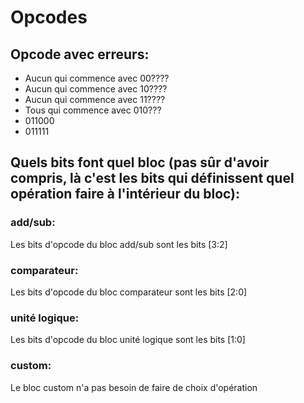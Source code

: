 # Opcodes
## Opcode avec erreurs:
- Aucun qui commence avec 00????
- Aucun qui commence avec 10????
- Aucun qui commence avec 11????
- Tous qui commence avec  010???
- 011000
- 011111

## Quels bits font quel bloc (pas sûr d'avoir compris, là c'est les bits qui définissent quel opération faire à l'intérieur du bloc):
### add/sub:
Les bits d'opcode du bloc add/sub sont les bits [3:2]

### comparateur:
Les bits d'opcode du bloc comparateur sont les bits [2:0]

### unité logique:
Les bits d'opcode du bloc unité logique sont les bits [1:0]

### custom:
Le bloc custom n'a pas besoin de faire de choix d'opération